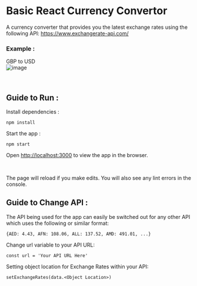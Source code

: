 # Basic React Currency Convertor

A currency converter that provides you the latest exchange rates using the following API: https://www.exchangerate-api.com/


### Example :

GBP to USD
<br />
![image](https://user-images.githubusercontent.com/101419891/177059132-f775cbd8-811e-4116-a767-23d4ac44fa81.png)

<br />

## Guide to Run :

Install dependencies :
```
npm install
```

Start the app :
```
npm start
```

Open [http://localhost:3000](http://localhost:3000) to view the app in the browser.

<br />

The page will reload if you make edits. You will also see any lint errors in the console.


## Guide to Change API :

The API being used for the app can easily be switched out for any other API which uses the following or similar format: 
```
{AED: 4.43, AFN: 108.06, ALL: 137.52, AMD: 491.01, ...}
```

Change url variable to your API URL:
```
const url = 'Your API URL Here'
```

Setting object location for Exchange Rates within your API:
```
setExchangeRates(data.<Object Location>)
```
